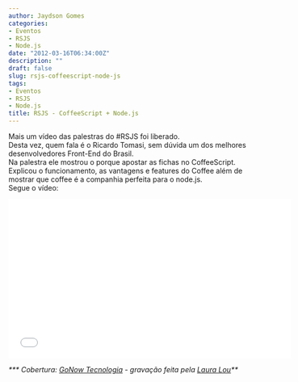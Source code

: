```yaml
---
author: Jaydson Gomes
categories:
- Eventos
- RSJS
- Node.js
date: "2012-03-16T06:34:00Z"
description: ""
draft: false
slug: rsjs-coffeescript-node-js
tags:
- Eventos
- RSJS
- Node.js
title: RSJS - CoffeeScript + Node.js
---
```


Mais um vídeo das palestras do #RSJS foi liberado.  
Desta vez, quem fala é o Ricardo Tomasi, sem dúvida um dos melhores desenvolvedores Front-End do Brasil.  
Na palestra ele mostrou o porque apostar as fichas no CoffeeScript.  
Explicou o funcionamento, as vantagens e features do Coffee além de mostrar que coffee é a companhia perfeita para o node.js.  
Segue o vídeo:  

<iframe width="560" height="315" src="//www.youtube.com/embed/j5Lfedfm1Wk" frameborder="0" allowfullscreen></iframe> 

_*** Cobertura: [GoNow Tecnologia](http://www.gonow.com.br) - gravação feita pela [Laura Lou](http://www.facebook.com/djlou09)**_